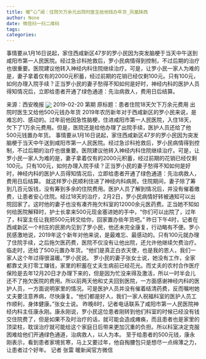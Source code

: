 ```yaml
---
title: 暖“心”闻：住院欠万余元出院时医生给他钱办年货_凤凰陕西
author: None
date: 微信扫一扫二维码
tags: 
categories: 
---
```

事情要从1月16日说起，家住西咸新区47岁的罗小民因为突发脑梗于当天中午送到咸阳市第一人民医院。经过急诊科抢救后，罗小民病情得到控制，不过后期的治疗也很重要。医院建议他转入神经内科住院继续治疗。可是，让罗小民一家人为难的是，妻子拿着仅有的2000元积蓄，经过前期的花销已经仅剩100元。只有100元，如何办理入院手续？正当罗小民的妻子愁得不知如何是好时，神经内科的医护人员得知情况后，立即给患者开通了绿色通道：先治病救人，费用日后结算。
<!-- more -->
来源：西安晚报
<img align="center" border="0" src="http://p2.ifengimg.com/a/2016/0810/204c433878d5cf9size1_w16_h16.png" />
2019-02-20 第期
原标题：患者住院18天欠下万余元费用 出院时医生又给他500元钱办年货
2019年农历新年对于西咸新区的罗小民来说，是难忘的、感动的。过年前他因急性脑梗，住进咸阳市第一人民医院，入住18天，欠下了1万余元费用。但是，医院还是给他办理了出院手续，医护人员还给了他500元钱置办年货。
事情要从1月16日说起，家住西咸新区47岁的罗小民因为突发脑梗于当天中午送到咸阳市第一人民医院。经过急诊科抢救后，罗小民病情得到控制，不过后期的治疗也很重要。医院建议他转入神经内科住院继续治疗。可是，让罗小民一家人为难的是，妻子拿着仅有的2000元积蓄，经过前期的花销已经仅剩100元。只有100元，如何办理入院手续？正当罗小民的妻子愁得不知如何是好时，神经内科的医护人员得知情况后，立即给患者开通了绿色通道：先治病救人，费用日后结算。
就这样罗小民顺利住进了神经内科病房。住院期间，妻子除了筹到几百元饭钱，没有筹到多余的住院费用。医护人员了解到情况后，并没有催着缴费，让患者安心住院。经过18天的治疗，2月2日，罗小民病情好转被通知可以出院回家了。这时他的妻子也没有凑齐拖欠科室的12000余元医药费。正当她不知如何给医院解释时，护士长拿来500元现金塞进她的手中，“你们可以出院了，过年了，科室主任让我把500元转交给你，回家置办些年货吧。”
昨日下午4时，记者在西咸新区一个村庄的民房内见到了罗小民，他还未完全康复，行动略有不便。罗小民感激地说，2019年这个新年对他来说，是最难忘、最感动的。只有100元就办理了住院手续，之后拖欠医药费，医院不仅没有让他出院，还允许他继续欠费治疗。临走时，还给了500元置办年货。“他们是真正白衣天使，也是我的恩人，我们一家人这个年过得很温暖。”罗小民说。
罗小民的妻子张女士说，她没有工作，全家都靠丈夫打零工赚钱，家里的积蓄在丈夫生病前已经花光。而丈夫的农村合作医疗保险是去年12月20日才办理下来的，但是因为忙没来得及激活，所以一时半会儿还不了拖欠医院的费用。所以前两天他和丈夫回到医院，一方面感谢神经内科的医护人员，一方面说明家里的情况。可是医护人员并没有催着结清药费，反而嘱咐她丈夫要注意养病，尽快康复。“他们都是好人，我们一家人祝福科室的医护人员工作顺利，身体健康。”张女士说。
昨晚8时，记者电话联系了咸阳市第一人民医院神经内科主任康永刚。康永刚说，罗小民这位患者刚转到他们科室的时候已经没有钱交住院费了，但是如果不及时治疗的话，就可能会造成瘫痪，而且患者也是家里的顶梁柱，耽误治疗就可能给这个家庭日后带来更加沉重的负担。所以科室决定克服困难给他们开通绿色通道，治病救人，以人为本。
至于给患者的500元钱，康永刚表示，看到患者家境贫寒，马上又要过年，他自掏腰包只是想尽一点绵薄之力，让患者过个好年。 记者 张雷
暖新闻官方微信
